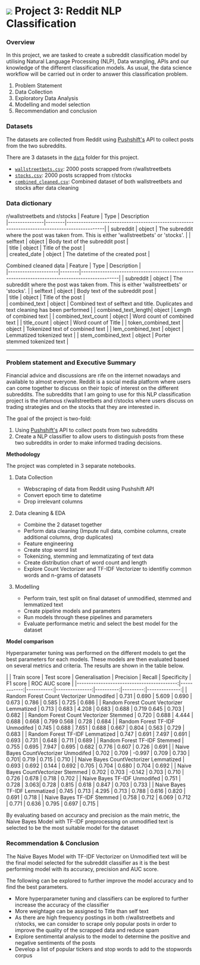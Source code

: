 # ![](https://ga-dash.s3.amazonaws.com/production/assets/logo-9f88ae6c9c3871690e33280fcf557f33.png) Project 3: Reddit NLP Classification

### Overview

In this project, we are tasked to create a subreddit classification model by utilising Natural Language Processing (NLP), Data wrangling, APIs and our knowledge of the different classification models.
As usual, the data science workflow will be carried out in order to answer this classification problem.
1. Problem Statement
2. Data Collection
3. Exploratory Data Analysis
4. Modelling and model selection
5. Recommendation and conclusion

### Datasets
The datasets are collected from Reddit using [Pushshift's](https://github.com/pushshift/api) API to collect posts from the two subreddits.

There are 3 datasets in the [`data`](./data/) folder for this project.

* [`wallstreetbets.csv`](./data/wallstreetbets.csv): 2000 posts scrapped from r/wallstreetbets
* [`stocks.csv`](./data/stocks.csv): 2000 posts scrapped from r/stocks
* [`combined_cleaned.csv`](./combined_clean.csv): Combined dataset of both wallstreetbets and stocks after data cleaning 

### Data dictionary

r/wallstreetbets and r/stocks
| Feature   	| Type   | Description                                                                                                                                
|---------------|--------|----------------------------------------------------------------------------------------------|
| subreddit 	| object | The subreddit where the post was taken from. This is either 'wallstreetbets' or 'stocks'.    | 
| selftext 	| object | Body text of the subreddit post  								|					
| title     	| object | Title of the post 										|					
| created_date  | object | The datetime of the created post 								|					

Combined cleaned data
| Feature   	      | Type   | Description                                                                                  |                                         
|---------------------|--------|----------------------------------------------------------------------------------------------|
| subreddit 	      | object | The subreddit where the post was taken from. This is either 'wallstreetbets' or 'stocks'.    |
| selftext 	      | object | Body text of the subreddit post  							      |			
| title     	      | object | Title of the post 									      |					
| combined_text       | object | Combined text of selftext and title. Duplicates and text cleaning has been performed         |
| combined_text_length| object | Length of combined text								      |
| combined_text_count | object | Word count of combined text								      |
| title_count	      | object | Word count of Title 								              |
| token_combined_text | object | Tokenized text of combined text							      |
| lem_combined_text   | object | Lemmatized tokenized text								      |
| stem_combined_text  | object | Porter stemmed tokenized text								      |

---

### Problem statement and Executive Summary

Financial advice and discussions are rife on the internet nowadays and available to almost everyone. Reddit is a social media platform where users can come together to discuss on their topic of interest on the different subreddits. 
The subreddits that I am going to use for this NLP classification project is the infamous r/wallstreetbets and r/stocks where users discuss on trading strategies and on the stocks that they are interested in. 

The goal of the project is two-fold:
1. Using [Pushshift's](https://github.com/pushshift/api) API to collect posts from two subreddits
2. Create a NLP classifier to allow users to distinguish posts from these two subreddits in order to make informed trading decisions.

**Methodology**

The project was completed in 3 separate notebooks. 
1. Data Collection
	- Webscraping of data from Reddit using Pushshift API
	- Convert epoch time to datetime
	- Drop irrelevant columns

2. Data cleaning & EDA
	- Combine the 2 dataset together
	- Perform data cleaning (Impute null data, combine columns, create additional columns, drop duplicates)
	- Feature engineering
	- Create stop worrd list
	- Tokenizing, stemming and lemmatizating of text data
	- Create distribution chart of word count and length
	- Explore Count Vectorizer and TF-IDF Vectorizer to identifiy common words and n-grams of datasets

3. Modelling 
	- Perform train, test split on final dataset of unmodified, stemmed and lemmatized text
	- Create pipeline models and parameters
	- Run models through these pipelines and parameters
	- Evaluate performance metric and select the best model for the dataset
	
**Model comparison**

Hyperparameter tuning was performed on the different models to get the best parameters for each models. These models are then evaluated based on several metrics and criteria. The results are shown in the table below.

|              								| Train score | Test score | Generalisation | Precision | Recall | Specificity | F1 score | ROC AUC score |
|------------------------------------------:|------------:|-----------:|---------------:|----------:|---------:|--------------:|
| Random Forest Count Vectorizer Unmodifed  | 0.731 | 0.690 | 5.609 | 0.690 | 0.673 | 0.786 | 0.585 | 0.725 | 0.686 |
| Random Forest Count Vectorizer Lemmatized | 0.713 | 0.683 | 4.208 | 0.683 | 0.688 | 0.719	0.645 | 0.703 | 0.682 |
| Random Forest Count Vectorizer Stemmed 	| 0.720 | 0.688 | 4.444 | 0.688 | 0.668 | 0.799	0.568 | 0.728 | 0.684 |
| Random Forest TF-IDF Unmodifed 			| 0.745 | 0.688 | 7.651 | 0.688 | 0.667 | 0.804 | 0.563	| 0.729 | 0.683 |
| Random Forest TF-IDF Lemmatized 			| 0.747 | 0.691 | 7.497 | 0.691 | 0.693 | 0.731 | 0.648 | 0.711 | 0.689 |
| Random Forest TF-IDF Stemmed 				| 0.755 | 0.695 | 7.947 | 0.695 | 0.682 | 0.776 | 0.607 | 0.726	| 0.691 |
| Naive Bayes CountVectorizer Unmodifed 	| 0.702 | 0.709 | -0.997 | 0.709 | 0.730 | 0.701| 0.719 | 0.715	| 0.710 |
| Naive Bayes CountVectorizer Lemmatized 	| 0.693 | 0.692 | 0.144 | 0.692 | 0.705 | 0.704 | 0.680 | 0.704	| 0.692 |
| Naive Bayes CountVectorizer Stemmed 		| 0.702 | 0.703 | -0.142 | 0.703 | 0.710 | 0.726 | 0.678 | 0.718 | 0.702 |
| Naive Bayes TF-IDF Unmodifed 				| 0.751 | 0.728 | 3.063| 0.728 | 0.815 | 0.618 | 0.847 | 0.703 | 0.733 |
| Naive Bayes TF-IDF Lemmatized 			| 0.745 | 0.713 | 4.295 | 0.713 | 0.788 | 0.616 | 0.820 | 0.691 | 0.718 |
| Naive Bayes TF-IDF Stemmed 				| 0.758 | 0.712 | 6.069 | 0.712 | 0.771 | 0.636 | 0.795 | 0.697	| 0.715  |

By evaluating based on accuracy and precision as the main metric, the Naive Bayes Model with TF-IDF preprocessing on unmodified text is selected to be the most suitable model for the dataset

### Recommendation & Conclusion

The Naïve Bayes Model with TF-IDF Vectorizer on Unmodified text will be the final model selected for the subreddit classifier as it is the best performing model with its accuracy, precision and AUC score.

The following can be explored to further improve the model accuracy and to find the best parameters.
- More hyperparameter tuning and classifiers can be explored to further increase the accuracy of the classifier
- More weightage can be assigned to Title than self text
- As there are high frequency postings in both r/wallstreetbets and r/stocks, we can consider to scrape only popular posts in order to improve the quality of the scrapped data and reduce spam
- Explore sentimental analysis to the model to determine the positive and negative sentiments of the posts
- Develop a list of popular tickers and stop words to add to the stopwords corpus


